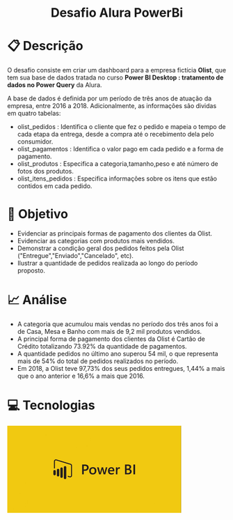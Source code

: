 # <p align = 'center'> Desafio Alura PowerBi </p>

# :clipboard: Descrição
O desafio consiste em criar um dashboard para a empresa fictícia <b>Olist</b>, 
que tem sua base de dados tratada no curso <b>Power BI Desktop : tratamento de dados no Power Query</b> da Alura.

A base de dados é definida por um período de três anos de atuação da empresa, entre 2016 a 2018. Adicionalmente, as informações são dividas em quatro tabelas:
- olist_pedidos : Identifica o cliente que fez o pedido e mapeia o tempo de cada etapa da entrega, desde a compra até o recebimento dela pelo consumidor.
- olist_pagamentos : Identifica o valor pago em cada pedido e a forma de pagamento.
- olist_produtos : Especifica a categoria,tamanho,peso e até número de fotos dos produtos.
- olist_itens_pedidos : Especifica informações sobre os itens que estão contidos em cada pedido.
# :dart: Objetivo
- Evidenciar as principais formas de pagamento dos clientes da Olist.
- Evidenciar as categorias com produtos mais vendidos.
- Demonstrar a condição geral dos pedidos feitos pela Olist ("Entregue","Enviado","Cancelado", etc).
- Ilustrar a quantidade de pedidos realizada ao longo do período proposto.
# :chart_with_upwards_trend: Análise
- A categoria que acumulou mais vendas no período dos três anos foi a de Casa, Mesa e Banho com mais de 9,2 mil produtos vendidos.
- A principal forma de pagamento dos clientes da Olist é Cartão de Crédito totalizando 73.92% da quantidade de pagamentos.
- A quantidade pedidos no último ano superou 54 mil, o que representa mais de 54% do total de pedidos realizados no período.
- Em 2018, a Olist teve 97,73% dos seus pedidos entregues, 1,44% a mais que o ano anterior e 16,6% a mais que 2016.
# :computer: Tecnologias

<img src="logo pbi.png" width="400" alt="Power BI logo">




